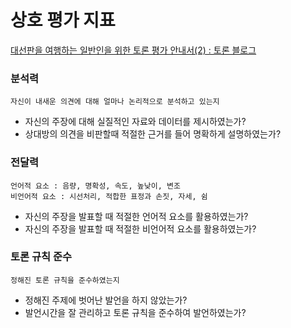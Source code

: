 # 상호 평가 지표

[대선판을 여행하는 일반인을 위한 토론 평가 안내서(2) : 토론 블로그](https://debateforall.org/blog/?q=YToyOntzOjEyOiJrZXl3b3JkX3R5cGUiO3M6MzoiYWxsIjtzOjQ6InBhZ2UiO2k6MTt9&bmode=view&idx=10394458&t=board)

### 분석력

```
자신이 내새운 의견에 대해 얼마나 논리적으로 분석하고 있는지
```

- 자신의 주장에 대해 실질적인 자료와 데이터를 제시하였는가?
- 상대방의 의견을 비판할때 적절한 근거를 들어 명확하게 설명하였는가?

### 전달력

```
언어적 요소 : 음량, 명확성, 속도, 높낮이, 변조
비언어적 요소 : 시선처리, 적합한 표정과 손짓, 자세, 쉼
```

- 자신의 주장을 발표할 때 적절한 언어적 요소를 활용하였는가?
- 자신의 주장을 발표할 때 적절한 비언어적 요소를 활용하였는가?

### 토론 규칙 준수

```
정해진 토론 규칙을 준수하였는지
```

- 정해진 주제에 벗어난 발언을 하지 않았는가?
- 발언시간을 잘 관리하고 토론 규칙을 준수하여 발언하였는가?

